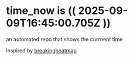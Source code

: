 # time_now is (( 2025-09-09T16:45:00.705Z ))

an automated repo that shows the currnent time

inspired by [breakingheatmap](https://github.com/breakingheatmap/breakingheatmap)
